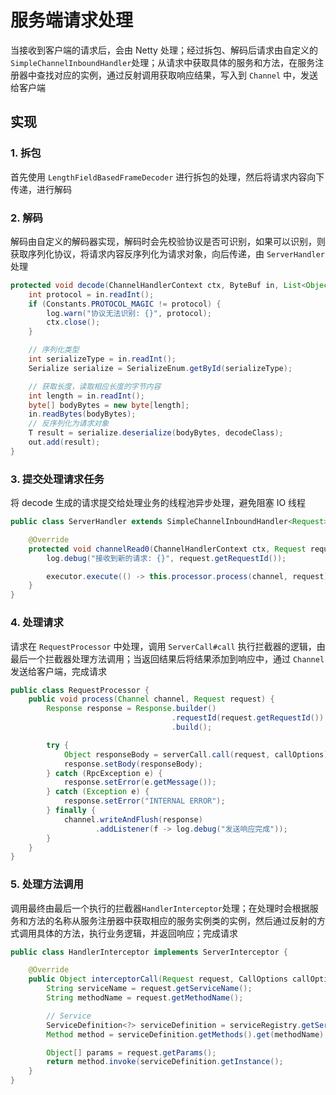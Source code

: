 # 服务端请求处理

当接收到客户端的请求后，会由 Netty 处理；经过拆包、解码后请求由自定义的  `SimpleChannelInboundHandler`处理；从请求中获取具体的服务和方法，在服务注册器中查找对应的实例，通过反射调用获取响应结果，写入到 `Channel` 中，发送给客户端

## 实现

### 1. 拆包

首先使用 `LengthFieldBasedFrameDecoder` 进行拆包的处理，然后将请求内容向下传递，进行解码

### 2.  解码

解码由自定义的解码器实现，解码时会先校验协议是否可识别，如果可以识别，则获取序列化协议，将请求内容反序列化为请求对象，向后传递，由 `ServerHandler` 处理

```java
protected void decode(ChannelHandlerContext ctx, ByteBuf in, List<Object> out) throws Exception {
    int protocol = in.readInt();
    if (Constants.PROTOCOL_MAGIC != protocol) {
        log.warn("协议无法识别: {}", protocol);
        ctx.close();
    }

    // 序列化类型
    int serializeType = in.readInt();
    Serialize serialize = SerializeEnum.getById(serializeType);

    // 获取长度，读取相应长度的字节内容
    int length = in.readInt();
    byte[] bodyBytes = new byte[length];
    in.readBytes(bodyBytes);
	// 反序列化为请求对象
    T result = serialize.deserialize(bodyBytes, decodeClass);
    out.add(result);
}
```

### 3. 提交处理请求任务

将 decode 生成的请求提交给处理业务的线程池异步处理，避免阻塞 IO 线程

```java
public class ServerHandler extends SimpleChannelInboundHandler<Request> {

    @Override
    protected void channelRead0(ChannelHandlerContext ctx, Request request) throws Exception {
        log.debug("接收到新的请求: {}", request.getRequestId());

        executor.execute(() -> this.processor.process(channel, request));
    }
}    
```

### 4. 处理请求

请求在 `RequestProcessor` 中处理，调用 `ServerCall#call` 执行拦截器的逻辑，由最后一个拦截器处理方法调用；当返回结果后将结果添加到响应中，通过 `Channel`发送给客户端，完成请求

```java
public class RequestProcessor {
    public void process(Channel channel, Request request) {
        Response response = Response.builder()
                                    .requestId(request.getRequestId())
                                    .build();

        try {
            Object responseBody = serverCall.call(request, callOptions);
            response.setBody(responseBody);
        } catch (RpcException e) {
            response.setError(e.getMessage());
        } catch (Exception e) {
            response.setError("INTERNAL ERROR");
        } finally {
            channel.writeAndFlush(response)
                   .addListener(f -> log.debug("发送响应完成"));
        }
    }
}
```

### 5. 处理方法调用

调用最终由最后一个执行的拦截器`HandlerInterceptor`处理；在处理时会根据服务和方法的名称从服务注册器中获取相应的服务实例类的实例，然后通过反射的方式调用具体的方法，执行业务逻辑，并返回响应；完成请求

```java
public class HandlerInterceptor implements ServerInterceptor {

    @Override
    public Object interceptorCall(Request request, CallOptions callOptions, ServerCall next) throws Exception {
        String serviceName = request.getServiceName();
        String methodName = request.getMethodName();

        // Service
        ServiceDefinition<?> serviceDefinition = serviceRegistry.getService(serviceName);
        Method method = serviceDefinition.getMethods().get(methodName);

        Object[] params = request.getParams();
        return method.invoke(serviceDefinition.getInstance();
    }
}
```